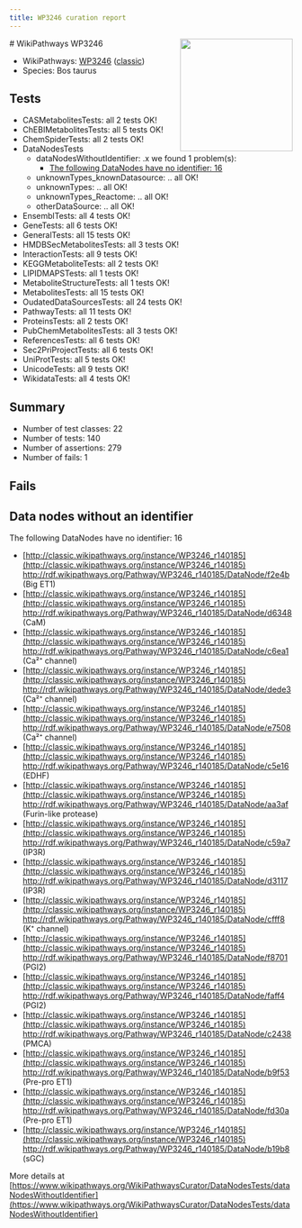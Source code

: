 ```yaml
---
title: WP3246 curation report
---
```


<img style="float: right; width: 200px" src="https://upload.wikimedia.org/wikipedia/commons/thumb/8/83/Wplogo_with_text_500.png/640px-Wplogo_with_text_500.png" />
# WikiPathways WP3246

* WikiPathways: [WP3246](https://wikipathways.org/pathways/WP3246) ([classic](https://classic.wikipathways.org/instance/WP3246))
* Species: Bos taurus
## Tests
* CASMetabolitesTests: all 2 tests OK!
* ChEBIMetabolitesTests: all 5 tests OK!
* ChemSpiderTests: all 2 tests OK!
* DataNodesTests
    * dataNodesWithoutIdentifier: .x we found 1 problem(s):
        * [The following DataNodes have no identifier: 16](#8792c496)
    * unknownTypes_knownDatasource: .. all OK!
    * unknownTypes: .. all OK!
    * unknownTypes_Reactome: .. all OK!
    * otherDataSource: .. all OK!
* EnsemblTests: all 4 tests OK!
* GeneTests: all 6 tests OK!
* GeneralTests: all 15 tests OK!
* HMDBSecMetabolitesTests: all 3 tests OK!
* InteractionTests: all 9 tests OK!
* KEGGMetaboliteTests: all 2 tests OK!
* LIPIDMAPSTests: all 1 tests OK!
* MetaboliteStructureTests: all 1 tests OK!
* MetabolitesTests: all 15 tests OK!
* OudatedDataSourcesTests: all 24 tests OK!
* PathwayTests: all 11 tests OK!
* ProteinsTests: all 2 tests OK!
* PubChemMetabolitesTests: all 3 tests OK!
* ReferencesTests: all 6 tests OK!
* Sec2PriProjectTests: all 6 tests OK!
* UniProtTests: all 5 tests OK!
* UnicodeTests: all 9 tests OK!
* WikidataTests: all 4 tests OK!


## Summary

* Number of test classes: 22
* Number of tests: 140
* Number of assertions: 279
* Number of fails: 1

## Fails

<a name="8792c496" />

## Data nodes without an identifier

The following DataNodes have no identifier: 16

* [http://classic.wikipathways.org/instance/WP3246_r140185](http://classic.wikipathways.org/instance/WP3246_r140185) http://rdf.wikipathways.org/Pathway/WP3246_r140185/DataNode/f2e4b (Big ET1)
* [http://classic.wikipathways.org/instance/WP3246_r140185](http://classic.wikipathways.org/instance/WP3246_r140185) http://rdf.wikipathways.org/Pathway/WP3246_r140185/DataNode/d6348 (CaM)
* [http://classic.wikipathways.org/instance/WP3246_r140185](http://classic.wikipathways.org/instance/WP3246_r140185) http://rdf.wikipathways.org/Pathway/WP3246_r140185/DataNode/c6ea1 (Ca²⁺ channel)
* [http://classic.wikipathways.org/instance/WP3246_r140185](http://classic.wikipathways.org/instance/WP3246_r140185) http://rdf.wikipathways.org/Pathway/WP3246_r140185/DataNode/dede3 (Ca²⁺ channel)
* [http://classic.wikipathways.org/instance/WP3246_r140185](http://classic.wikipathways.org/instance/WP3246_r140185) http://rdf.wikipathways.org/Pathway/WP3246_r140185/DataNode/e7508 (Ca²⁺ channel)
* [http://classic.wikipathways.org/instance/WP3246_r140185](http://classic.wikipathways.org/instance/WP3246_r140185) http://rdf.wikipathways.org/Pathway/WP3246_r140185/DataNode/c5e16 (EDHF)
* [http://classic.wikipathways.org/instance/WP3246_r140185](http://classic.wikipathways.org/instance/WP3246_r140185) http://rdf.wikipathways.org/Pathway/WP3246_r140185/DataNode/aa3af (Furin-like protease)
* [http://classic.wikipathways.org/instance/WP3246_r140185](http://classic.wikipathways.org/instance/WP3246_r140185) http://rdf.wikipathways.org/Pathway/WP3246_r140185/DataNode/c59a7 (IP3R)
* [http://classic.wikipathways.org/instance/WP3246_r140185](http://classic.wikipathways.org/instance/WP3246_r140185) http://rdf.wikipathways.org/Pathway/WP3246_r140185/DataNode/d3117 (IP3R)
* [http://classic.wikipathways.org/instance/WP3246_r140185](http://classic.wikipathways.org/instance/WP3246_r140185) http://rdf.wikipathways.org/Pathway/WP3246_r140185/DataNode/cfff8 (K⁺ channel)
* [http://classic.wikipathways.org/instance/WP3246_r140185](http://classic.wikipathways.org/instance/WP3246_r140185) http://rdf.wikipathways.org/Pathway/WP3246_r140185/DataNode/f8701 (PGI2)
* [http://classic.wikipathways.org/instance/WP3246_r140185](http://classic.wikipathways.org/instance/WP3246_r140185) http://rdf.wikipathways.org/Pathway/WP3246_r140185/DataNode/faff4 (PGI2)
* [http://classic.wikipathways.org/instance/WP3246_r140185](http://classic.wikipathways.org/instance/WP3246_r140185) http://rdf.wikipathways.org/Pathway/WP3246_r140185/DataNode/c2438 (PMCA)
* [http://classic.wikipathways.org/instance/WP3246_r140185](http://classic.wikipathways.org/instance/WP3246_r140185) http://rdf.wikipathways.org/Pathway/WP3246_r140185/DataNode/b9f53 (Pre-pro ET1)
* [http://classic.wikipathways.org/instance/WP3246_r140185](http://classic.wikipathways.org/instance/WP3246_r140185) http://rdf.wikipathways.org/Pathway/WP3246_r140185/DataNode/fd30a (Pre-pro ET1)
* [http://classic.wikipathways.org/instance/WP3246_r140185](http://classic.wikipathways.org/instance/WP3246_r140185) http://rdf.wikipathways.org/Pathway/WP3246_r140185/DataNode/b19b8 (sGC)


More details at [https://www.wikipathways.org/WikiPathwaysCurator/DataNodesTests/dataNodesWithoutIdentifier](https://www.wikipathways.org/WikiPathwaysCurator/DataNodesTests/dataNodesWithoutIdentifier)

